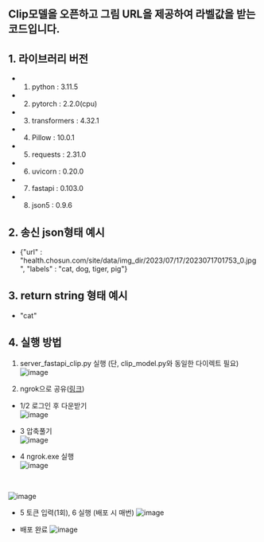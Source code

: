 ## Clip모델을 오픈하고 그림 URL을 제공하여 라벨값을 받는 코드입니다.

## 1. 라이브러리 버전
- 1. python : 3.11.5
- 2. pytorch : 2.2.0(cpu)
- 3. transformers : 4.32.1
- 4. Pillow : 10.0.1
- 5. requests : 2.31.0
- 6. uvicorn : 0.20.0
- 7. fastapi : 0.103.0
- 8. json5 : 0.9.6
 
## 2. 송신 json형태 예시
- {"url" : "health.chosun.com/site/data/img_dir/2023/07/17/2023071701753_0.jpg", "labels" : "cat, dog, tiger, pig"}

## 3. return string 형태 예시
- "cat"

## 4. 실행 방법
1. server_fastapi_clip.py 실행 (단, clip_model.py와 동일한 다이렉트 필요)
![image](https://github.com/hjhan1201/AIFFELthon/assets/89675001/7bf2a422-9043-4392-9339-95cb3b9b9d31)

2. ngrok으로 공유([링크](https://ngrok.com/))
- 1/2 로그인 후 다운받기<br/>
![image](https://github.com/hjhan1201/AIFFELthon/assets/89675001/50b01734-8cf8-43f8-a6a2-2ba4e6d71d2d)

- 3 압축풀기<br/>
![image](https://github.com/hjhan1201/AIFFELthon/assets/89675001/dab48979-801e-462a-abe7-d3c371a211e0)

- 4 ngrok.exe 실행<br/>
![image](https://github.com/hjhan1201/AIFFELthon/assets/89675001/82ecc943-c340-47db-900c-8268e2bd58be)<br/>

<br/>

![image](https://github.com/hjhan1201/AIFFELthon/assets/89675001/6a80aa45-c27f-4185-987d-c0dc79bcee95)<br/>

- 5 토큰 입력(1회), 6 실행 (배포 시 매번)
![image](https://github.com/hjhan1201/AIFFELthon/assets/89675001/af522dcb-fbdc-4e85-a766-1b96e8331448)<br/>

- 배포 완료
![image](https://github.com/hjhan1201/AIFFELthon/assets/89675001/bad2f285-0164-4a27-a277-3be77648d54f)

